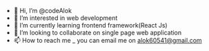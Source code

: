 - 👋 Hi, I’m @codeAlok
- 👀 I’m interested in web development
- 🌱 I’m currently learning frontend framework(React Js)
- 💞️ I’m looking to collaborate on single page web application
- 📫 How to reach me _ you can email me on alok60541@gmail.com

<!---
devcodeAlok/devcodeAlok is a ✨ special ✨ repository because its `README.md` (this file) appears on your GitHub profile.
You can click the Preview link to take a look at your changes.
--->
